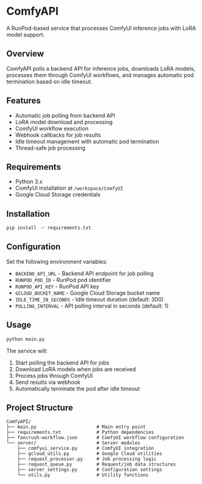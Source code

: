 # ComfyAPI

A RunPod-based service that processes ComfyUI inference jobs with LoRA model support.

## Overview

ComfyAPI polls a backend API for inference jobs, downloads LoRA models, processes them through ComfyUI workflows, and manages automatic pod termination based on idle timeout.

## Features

- Automatic job polling from backend API
- LoRA model download and processing
- ComfyUI workflow execution
- Webhook callbacks for job results
- Idle timeout management with automatic pod termination
- Thread-safe job processing

## Requirements

- Python 3.x
- ComfyUI installation at `/workspace/ComfyUI`
- Google Cloud Storage credentials

## Installation

```bash
pip install -r requirements.txt
```

## Configuration

Set the following environment variables:

- `BACKEND_API_URL` - Backend API endpoint for job polling
- `RUNPOD_POD_ID` - RunPod pod identifier
- `RUNPOD_API_KEY` - RunPod API key
- `GCLOUD_BUCKET_NAME` - Google Cloud Storage bucket name
- `IDLE_TIME_IN_SECONDS` - Idle timeout duration (default: 300)
- `POLLING_INTERVAL` - API polling interval in seconds (default: 1)

## Usage

```bash
python main.py
```

The service will:
1. Start polling the backend API for jobs
2. Download LoRA models when jobs are received
3. Process jobs through ComfyUI
4. Send results via webhook
5. Automatically terminate the pod after idle timeout

## Project Structure

```
ComfyAPI/
├── main.py                      # Main entry point
├── requirements.txt             # Python dependencies
├── fancrush-workflow.json       # ComfyUI workflow configuration
└── server/                      # Server modules
    ├── comfyui_service.py       # ComfyUI integration
    ├── gcloud_utils.py          # Google Cloud utilities
    ├── request_processor.py     # Job processing logic
    ├── request_queue.py         # Request/job data structures
    ├── server_settings.py       # Configuration settings
    └── utils.py                 # Utility functions
